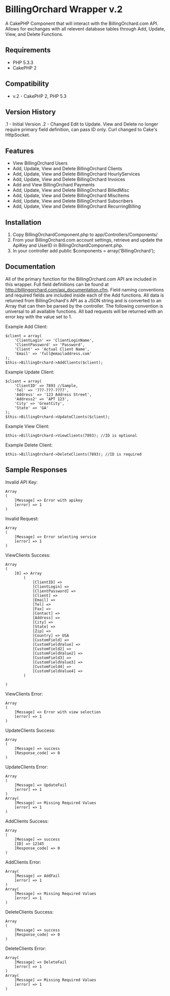 # BillingOrchard Wrapper v.2 #

A CakePHP Component that will interact with the BillingOrchard.com API.
Allows for exchanges with all relevent database tables through Add, Update, View, and Delete Functions.

## Requirements ##

* PHP 5.3.3
* CakePHP 2

## Compatibility ##

* v.2 - CakePHP 2, PHP 5.3

## Version History ##

.1 - Initial Version
.2 - Changed Edit to Update.
	 View and Delete no longer require primary field definition, can pass ID only.
	 Curl changed to Cake's HttpSocket.



## Features ##

* View BillingOrchard Users
* Add, Update, View and Delete BillingOrchard Clients
* Add, Update, View and Delete BillingOrchard HourlyServices
* Add, Update, View and Delete BillingOrchard Invoices
* Add and View BillingOrchard Payments
* Add, Update, View and Delete BillingOrchard BilledMisc
* Add, Update, View and Delete BillingOrchard MiscItems
* Add, Update, View and Delete BillingOrchard Subscribers
* Add, Update, View and Delete BillingOrchard RecurringBilling

## Installation ##

1. Copy BillingOrchardComponent.php to app/Controllers/Components/
2. From your BillingOrchard.com account settings, retrieve and update the ApiKey and UserID in BillingOrchardComponent.php.
3. In your controller add public $components = array('BillingOrchard');

## Documentation ##
All of the primary function for the BillingOrchard.com API are included in this wrapper. Full field definitions can be found at http://billingorchard.com/api_documentation.cfm. Field naming conventions and required fields are included inside each of the Add functions. All data is returned from BillingOrchard's API as a JSON string and is converted to an Array that can then be parsed by the controller. The following convention is universal to all available functions. All bad requests will be returned with an error key with the value set to 1.

Example Add Client:
```
$client = array(
	'ClientLogin' => 'ClientLoginName',
	'ClientPassword' => 'Password',
	'Client' => 'Actual Client Name',
	'Email' => 'full@emailaddress.com'
);
$this->BillingOrchard->AddClients($client);
```
Example Update Client:
```
$client = array(
	'ClientID' => 7893 //Sample,
	'Tel' => '777-777-7777',
	'Address' => '123 Address Street',
	'Address2' => 'APT 123',
	'City' => 'GreatCity',
	'State' => 'GA'
);
$this->BillingOrchard->UpdateClients($client);
```
Example View Client:
```
$this->BillingOrchard->ViewClients(7893); //ID is optional
```
Example Delete Client:
```
$this->BillingOrchard->DeleteClients(7893); //ID is required
```

## Sample Responses ##
Invalid API Key:
```
Array
(
    [Message] => Error with apikey
    [error] => 1
)
```

Invalid Request:
```
Array
(
	[Message] => Error selecting service
	[error] => 1
)
```

ViewClients Success:
```
Array
(
    [0] => Array
        (
            [ClientID] => 
            [ClientLogin] => 
            [ClientPassword] => 
            [Client] => 
            [Email] => 
            [Tel] => 
            [Fax] => 
            [Contact] =>
            [Address] => 
            [City] => 
            [State] => 
            [Zip] => 
            [Country] => USA
            [CustomField] => 
            [CustomFieldValue] => 
            [CustomField2] => 
            [CustomFieldValue2] => 
            [CustomField3] => 
            [CustomFieldValue3] => 
            [CustomField4] => 
            [CustomFieldValue4] => 
        )

)
```

ViewClients Error:
```
Array
(
	[Message] => Error with view selection
	[error] => 1
)
```

UpdateClients Success:
```
Array
(
    [Message] => success
    [Response_code] => 0
)

```

UpdateClients Error:
```
Array
(
	[Message] => UpdateFail
	[error] => 1
)
Array(
	[Message] => Missing Required Values
	[error] => 1
)
```

AddClients Success:
```
Array
( 
	[Message] => success 
	[ID] => 12345 
	[Response_code] => 0 
) 
```

AddClients Error:
```
Array(
	[Message] => AddFail
	[error] => 1
)
Array(
	[Message] => Missing Required Values
	[error] => 1
)
```

DeleteClients Success:
```
Array
(
	[Message] => success
	[Response_code] => 0 
) 
```

DeleteClients Error:
```
Array(
	[Message] => DeleteFail
	[error] => 1
)
Array(
	[Message] => Missing Required Values
	[error] => 1
)
```